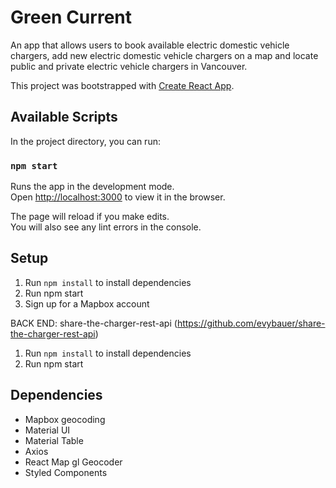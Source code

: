 
# Green Current

An app that allows users to book available electric domestic vehicle chargers, add new electric domestic vehicle chargers on a map and locate public and private electric vehicle chargers in Vancouver.

This project was bootstrapped with [Create React App](https://github.com/facebook/create-react-app).

## Available Scripts

In the project directory, you can run:

### `npm start`

Runs the app in the development mode.<br />
Open [http://localhost:3000](http://localhost:3000) to view it in the browser.

The page will reload if you make edits.<br />
You will also see any lint errors in the console.


## Setup

1. Run `npm install` to install dependencies
2. Run npm start
6. Sign up for a Mapbox account

BACK END: share-the-charger-rest-api (https://github.com/evybauer/share-the-charger-rest-api)
1. Run `npm install` to install dependencies
2. Run npm start  


## Dependencies

* Mapbox geocoding
* Material UI
* Material Table
* Axios
* React Map gl Geocoder
* Styled Components





